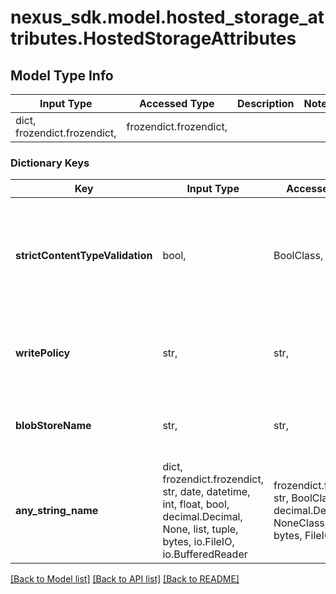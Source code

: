 # nexus_sdk.model.hosted_storage_attributes.HostedStorageAttributes

## Model Type Info
Input Type | Accessed Type | Description | Notes
------------ | ------------- | ------------- | -------------
dict, frozendict.frozendict,  | frozendict.frozendict,  |  | 

### Dictionary Keys
Key | Input Type | Accessed Type | Description | Notes
------------ | ------------- | ------------- | ------------- | -------------
**strictContentTypeValidation** | bool,  | BoolClass,  | Whether to validate uploaded content&#x27;s MIME type appropriate for the repository format | 
**writePolicy** | str,  | str,  | Controls if deployments of and updates to assets are allowed | must be one of ["allow", "allow_once", "deny", ] 
**blobStoreName** | str,  | str,  | Blob store used to store repository contents | [optional] 
**any_string_name** | dict, frozendict.frozendict, str, date, datetime, int, float, bool, decimal.Decimal, None, list, tuple, bytes, io.FileIO, io.BufferedReader | frozendict.frozendict, str, BoolClass, decimal.Decimal, NoneClass, tuple, bytes, FileIO | any string name can be used but the value must be the correct type | [optional]

[[Back to Model list]](../../README.md#documentation-for-models) [[Back to API list]](../../README.md#documentation-for-api-endpoints) [[Back to README]](../../README.md)

